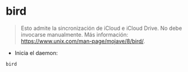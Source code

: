 # bird

> Esto admite la sincronización de iCloud e iCloud Drive.
> No debe invocarse manualmente.
> Más información: <https://www.unix.com/man-page/mojave/8/bird/>.

- Inicia el daemon:

`bird`
